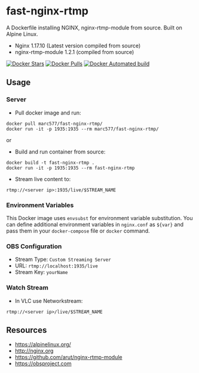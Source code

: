 # fast-nginx-rtmp
A Dockerfile installing NGINX, nginx-rtmp-module from source. Built on Alpine Linux.

* Nginx 1.17.10 (Latest version compiled from source)
* nginx-rtmp-module 1.2.1 (compiled from source)

[![Docker Stars](https://img.shields.io/docker/stars/marc577/fast-nginx-rtmp.svg)](https://hub.docker.com/r/marc577/fast-nginx-rtmp/)
[![Docker Pulls](https://img.shields.io/docker/pulls/marc577/fast-nginx-rtmp.svg)](https://hub.docker.com/r/marc577/fast-nginx-rtmp/)
[![Docker Automated build](https://img.shields.io/docker/automated/marc577/fast-nginx-rtmp.svg)](https://hub.docker.com/r/marc577/fast-nginx-rtmp/builds/)

## Usage

### Server
* Pull docker image and run:
```
docker pull marc577/fast-nginx-rtmp/
docker run -it -p 1935:1935 --rm marc577/fast-nginx-rtmp/
```
or 

* Build and run container from source:
```
docker build -t fast-nginx-rtmp .
docker run -it -p 1935:1935 --rm fast-nginx-rtmp
```

* Stream live content to:
```
rtmp://<server ip>:1935/live/$STREAM_NAME
```

### Environment Variables
This Docker image uses `envsubst` for environment variable substitution. You can define additional environment variables in `nginx.conf` as `${var}` and pass them in your `docker-compose` file or `docker` command.

### OBS Configuration
* Stream Type: `Custom Streaming Server`
* URL: `rtmp://localhost:1935/live`
* Stream Key: `yourName`

### Watch Stream
* In VLC use Networkstream:
```
rtmp://<server ip>/live/$STREAM_NAME
```

## Resources
* https://alpinelinux.org/
* http://nginx.org
* https://github.com/arut/nginx-rtmp-module
* https://obsproject.com
